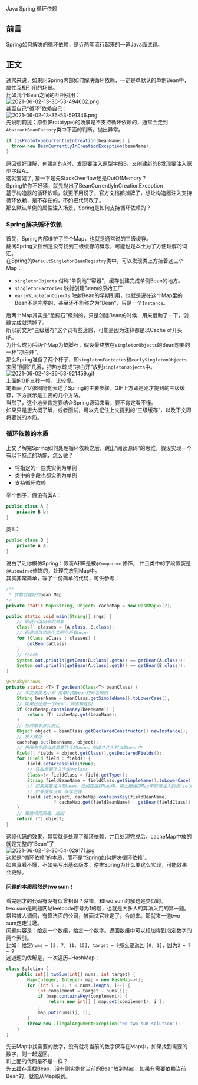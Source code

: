 Java Spring 循环依赖
<a name="GhvqI"></a>
## 前言
Spring如何解决的循环依赖，是近两年流行起来的一道Java面试题。
<a name="YfxTn"></a>
## 正文
通常来说，如果问Spring内部如何解决循环依赖，一定是单默认的单例Bean中，属性互相引用的场景。<br />比如几个Bean之间的互相引用：<br />![2021-06-02-13-36-53-494602.png](https://cdn.nlark.com/yuque/0/2021/png/396745/1622612407479-25ca2661-95f1-4e0c-9b1a-5d5adfb54237.png#clientId=u3f99ab37-527e-4&from=ui&id=ud07d90e9&originHeight=766&originWidth=640&originalType=binary&size=1473938&status=done&style=shadow&taskId=u3a13897c-c460-426c-ab7d-82a6f61c161)<br />甚至自己“循环”依赖自己：<br />![2021-06-02-13-36-53-591346.png](https://cdn.nlark.com/yuque/0/2021/png/396745/1622612419518-8c5b3531-5d73-45ce-9389-e7a850eb1090.png#clientId=u3f99ab37-527e-4&from=ui&id=ue1a0a7ab&originHeight=507&originWidth=640&originalType=binary&size=975592&status=done&style=shadow&taskId=u7b3dd7ce-23d7-4c0d-99ff-229fba4299c)<br />先说明前提：原型(Prototype)的场景是不支持循环依赖的，通常会走到`AbstractBeanFactory`类中下面的判断，抛出异常。
```java
if (isPrototypeCurrentlyInCreation(beanName)) {
  throw new BeanCurrentlyInCreationException(beanName);
}
```
原因很好理解，创建新的A时，发现要注入原型字段B，又创建新的B发现要注入原型字段A...<br />这就套娃了, 猜一下是先StackOverflow还是OutOfMemory？<br />Spring怕你不好猜，就先抛出了BeanCurrentlyInCreationException<br />基于构造器的循环依赖，就更不用说了，官方文档都摊牌了，想让构造器注入支持循环依赖，是不存在的，不如把代码改了。<br />那么默认单例的属性注入场景，Spring是如何支持循环依赖的？
<a name="bHTfj"></a>
### Spring解决循环依赖
首先，Spring内部维护了三个Map，也就是通常说的三级缓存。<br />翻阅Spring文档倒是没有找到三级缓存的概念，可能也是本土为了方便理解的词汇。<br />在Spring的`DefaultSingletonBeanRegistry`类中，可以发现类上方挂着这三个Map：

- `singletonObjects` 俗称“单例池”“容器”，缓存创建完成单例Bean的地方。
- `singletonFactories` 映射创建Bean的原始工厂
- `earlySingletonObjects` 映射Bean的早期引用，也就是说在这个Map里的Bean不是完整的，甚至还不能称之为“Bean”，只是一个`Instance`。

后两个Map其实是“垫脚石”级别的，只是创建Bean的时候，用来借助了一下，创建完成就清掉了。<br />所以前文对“三级缓存”这个词有些迷惑，可能是因为注释都是以Cache of开头吧。<br />为什么成为后两个Map为垫脚石，假设最终放在`singletonObjects`的Bean想要的一杯“凉白开”。<br />那么Spring准备了两个杯子，即`singletonFactories`和`earlySingletonObjects`来回“倒腾”几番，把热水晾成“凉白开”放到`singletonObjects`中。<br />![2021-06-02-13-36-53-921459.gif](https://cdn.nlark.com/yuque/0/2021/gif/396745/1622612545583-a8f52338-4ba5-4e59-8724-4f9c9f6e2749.gif#clientId=u3f99ab37-527e-4&from=ui&id=ucfe1479b&originHeight=371&originWidth=646&originalType=binary&size=503828&status=done&style=shadow&taskId=ua6b1dff9-dd80-47f7-90b3-947e7132520)<br />上面的GIF三秒一帧，比较慢。<br />笔者画了17张图简化表述了Spring的主要步骤，GIF上方即是刚才提到的三级缓存，下方展示是主要的几个方法。<br />当然了，这个地步肯定要结合Spring源码来看，要不肯定看不懂。<br />如果只是想大概了解，或者面试，可以先记住上文提到的“三级缓存”，以及下文即将要说的本质。
<a name="Z0deJ"></a>
### 循环依赖的本质
上文了解完Spring如何处理循环依赖之后，跳出“阅读源码”的思维，假设实现一个有以下特点的功能，怎么做？

- 将指定的一些类实例为单例
- 类中的字段也都实例为单例
- 支持循环依赖

举个例子，假设有类A：
```java
public class A {
    private B b;
}
```
类B：
```java
public class B {
    private A a;
}
```
说白了让你模仿Spring：假装A和B是被`@Component`修饰， 并且类中的字段假装是`@Autowired`修饰的，处理完放到Map中。<br />其实非常简单，写了一份简单的代码，可供参考：
```java
/**
 * 放置创建好的bean Map
*/
private static Map<String, Object> cacheMap = new HashMap<>(2);

public static void main(String[] args) {
    // 假装扫描出来的对象
    Class[] classes = {A.class, B.class};
    // 假装项目初始化实例化所有bean
    for (Class aClass : classes) {
        getBean(aClass);
    }
    // check
    System.out.println(getBean(B.class).getA() == getBean(A.class));
    System.out.println(getBean(A.class).getB() == getBean(B.class));
}

@SneakyThrows
private static <T> T getBean(Class<T> beanClass) {
    // 本文用类名小写 简单代替bean的命名规则
    String beanName = beanClass.getSimpleName().toLowerCase();
    // 如果已经是一个bean，则直接返回
    if (cacheMap.containsKey(beanName)) {
        return (T) cacheMap.get(beanName);
    }
    // 将对象本身实例化
    Object object = beanClass.getDeclaredConstructor().newInstance();
    // 放入缓存
    cacheMap.put(beanName, object);
    // 把所有字段当成需要注入的bean，创建并注入到当前bean中
    Field[] fields = object.getClass().getDeclaredFields();
    for (Field field : fields) {
        field.setAccessible(true);
        // 获取需要注入字段的class
        Class<?> fieldClass = field.getType();
        String fieldBeanName = fieldClass.getSimpleName().toLowerCase();
        // 如果需要注入的bean，已经在缓存Map中，那么把缓存Map中的值注入到该field即可
        // 如果缓存没有 继续创建
        field.set(object, cacheMap.containsKey(fieldBeanName)
                  ? cacheMap.get(fieldBeanName) : getBean(fieldClass));
    }
    // 属性填充完成，返回
    return (T) object;
}
```
这段代码的效果，其实就是处理了循环依赖，并且处理完成后，cacheMap中放的就是完整的“Bean”了<br />![2021-06-02-13-36-54-029171.jpg](https://cdn.nlark.com/yuque/0/2021/jpeg/396745/1622612629349-d4214bd6-c547-4328-8e06-7aa2ba587be6.jpeg#clientId=u3f99ab37-527e-4&from=ui&id=uc91fab30&originHeight=470&originWidth=640&originalType=binary&size=35462&status=done&style=shadow&taskId=u5a89c1d1-e32c-4bed-92ac-b9038981b75)<br />这就是“循环依赖”的本质，而不是“Spring如何解决循环依赖”。<br />如果真看不懂，不如先写出基础版本，逆推Spring为什么要这么实现，可能效果会更好。
<a name="NOX7I"></a>
#### 问题的本质居然是two sum！
看完刚才的代码有没有似曾相识？没错，和two sum的解题是类似的。<br />two sum是刷题网站leetcode序号为1的题，也就是大多人的算法入门的第一题。<br />常常被人调侃，有算法面的公司，被面试官钦定了，合的来。那就来一道two sum走走过场。<br />问题内容是：给定一个数组，给定一个数字。返回数组中可以相加得到指定数字的两个索引。<br />比如：给定`nums = [2, 7, 11, 15], target = 9`那么要返回 `[0, 1]`，因为`2 + 7 = 9`<br />这道题的优解是，一次遍历+HashMap：
```java
class Solution {
    public int[] twoSum(int[] nums, int target) {
        Map<Integer, Integer> map = new HashMap<>();
        for (int i = 0; i < nums.length; i++) {
            int complement = target - nums[i];
            if (map.containsKey(complement)) {
                return new int[] { map.get(complement), i };
            }
            map.put(nums[i], i);
        }
        throw new IllegalArgumentException("No two sum solution");
    }
}
```
先去Map中找需要的数字，没有就将当前的数字保存在Map中，如果找到需要的数字，则一起返回。<br />和上面的代码是不是一样？<br />先去缓存里找Bean，没有则实例化当前的Bean放到Map，如果有需要依赖当前Bean的，就能从Map取到。
